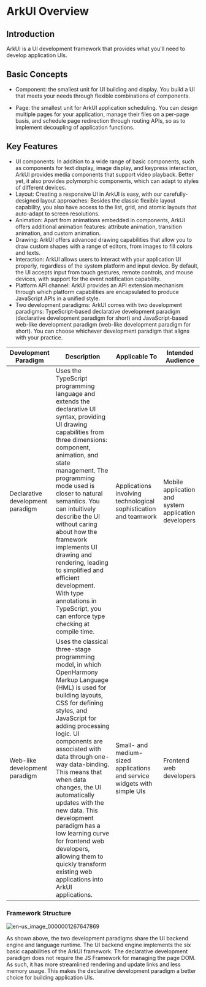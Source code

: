 # ArkUI Overview


## Introduction

ArkUI is a UI development framework that provides what you'll need to develop application UIs.


## Basic Concepts

- Component: the smallest unit for UI building and display. You build a UI that meets your needs through flexible combinations of components.

- Page: the smallest unit for ArkUI application scheduling. You can design multiple pages for your application, manage their files on a per-page basis, and schedule page redirection through routing APIs, so as to implement decoupling of application functions.


## Key Features

- UI components: In addition to a wide range of basic components, such as components for text display, image display, and keypress interaction, ArkUI provides media components that support video playback. Better yet, it also provides polymorphic components, which can adapt to styles of different devices.
- Layout: Creating a responsive UI in ArkUI is easy, with our carefully-designed layout approaches: Besides the classic flexible layout capability, you also have access to the list, grid, and atomic layouts that auto-adapt to screen resolutions.
- Animation: Apart from animations embedded in components, ArkUI offers additional animation features: attribute animation, transition animation, and custom animation.
- Drawing: ArkUI offers advanced drawing capabilities that allow you to draw custom shapes with a range of editors, from images to fill colors and texts.
- Interaction: ArkUI allows users to interact with your application UI properly, regardless of the system platform and input device. By default, the UI accepts input from touch gestures, remote controls, and mouse devices, with support for the event notification capability.
- Platform API channel: ArkUI provides an API extension mechanism through which platform capabilities are encapsulated to produce JavaScript APIs in a unified style.
- Two development paradigms: ArkUI comes with two development paradigms: TypeScript-based declarative development paradigm (declarative development paradigm for short) and JavaScript-based web-like development paradigm (web-like development paradigm for short). You can choose whichever development paradigm that aligns with your practice.

| Development Paradigm | Description | Applicable To | Intended Audience |
| -------- | -------- | -------- | -------- |
| Declarative development paradigm | Uses the TypeScript programming language and extends the declarative UI syntax, providing UI drawing capabilities from three dimensions: component, animation, and state management. The programming mode used is closer to natural semantics. You can intuitively describe the UI without caring about how the framework implements UI drawing and rendering, leading to simplified and efficient development. With type annotations in TypeScript, you can enforce type checking at compile time. | Applications involving technological sophistication and teamwork | Mobile application and system application developers |
| Web-like development paradigm | Uses the classical three-stage programming model, in which OpenHarmony Markup Language (HML) is used for building layouts, CSS for defining styles, and JavaScript for adding processing logic. UI components are associated with data through one-way data-binding. This means that when data changes, the UI automatically updates with the new data. This development paradigm has a low learning curve for frontend web developers, allowing them to quickly transform existing web applications into ArkUI applications. | Small- and medium-sized applications and service widgets with simple UIs | Frontend web developers |


### Framework Structure

![en-us_image_0000001267647869](figures/en-us_image_0000001267647869.png)

As shown above, the two development paradigms share the UI backend engine and language runtime. The UI backend engine implements the six basic capabilities of the ArkUI framework. The declarative development paradigm does not require the JS Framework for managing the page DOM. As such, it has more streamlined rendering and update links and less memory usage. This makes the declarative development paradigm a better choice for building application UIs.
